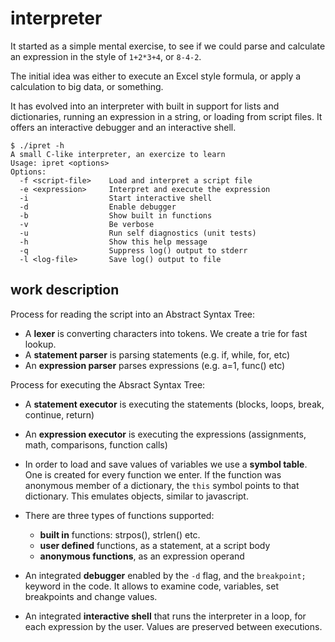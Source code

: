# interpreter

It started as a simple mental exercise, to see if we could parse 
and calculate an expression in the style of `1+2*3+4`, or `8-4-2`.

The initial idea was either to execute an Excel style formula,
or apply a calculation to big data, or something.

It has evolved into an interpreter with built in support for lists and dictionaries, running an expression in a string, or loading from script files. It offers an interactive debugger and an interactive shell.

```
$ ./ipret -h
A small C-like interpreter, an exercize to learn
Usage: ipret <options>
Options:
  -f <script-file>    Load and interpret a script file
  -e <expression>     Interpret and execute the expression
  -i                  Start interactive shell
  -d                  Enable debugger
  -b                  Show built in functions
  -v                  Be verbose
  -u                  Run self diagnostics (unit tests)
  -h                  Show this help message
  -q                  Suppress log() output to stderr
  -l <log-file>       Save log() output to file
```

## work description

Process for reading the script into an Abstract Syntax Tree:

* A **lexer** is converting characters into tokens. We create a trie for fast lookup.
* A **statement parser** is parsing statements (e.g. if, while, for, etc)
* An **expression parser** parses expressions (e.g. a=1, func() etc)

Process for executing the Absract Syntax Tree:

* A **statement executor** is executing the statements (blocks, loops, break, continue, return)
* An **expression executor** is executing the expressions (assignments, math, comparisons, function calls)
* In order to load and save values of variables we use a **symbol table**. One is created for every function we enter. If the function was anonymous member of a dictionary, the `this` symbol points to that dictionary. This emulates objects, similar to javascript.
* There are three types of functions supported:
  * **built in** functions: strpos(), strlen() etc.
  * **user defined** functions, as a statement, at a script body
  * **anonymous functions**, as an expression operand

* An integrated **debugger** enabled by the `-d` flag, and the `breakpoint;` keyword in the code. It allows to examine code, variables, set breakpoints and change values.
* An integrated **interactive shell** that runs the interpreter 
in a loop, for each expression by the user. 
Values are preserved between executions.

